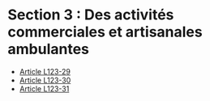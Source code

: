 # Section 3 : Des activités commerciales et artisanales ambulantes

- [Article L123-29](article-l123-29.md)
- [Article L123-30](article-l123-30.md)
- [Article L123-31](article-l123-31.md)
